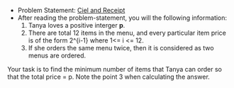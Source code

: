 * Problem Statement: [Ciel and Receipt](https://www.codechef.com/problems/CIELRCPT)  
* After reading the problem-statement, you will the following information:  
  1.  Tanya loves a positive interger **p**.  
  2.  There are total 12 items in the menu, and every particular item price is of the form 2^{i-1} where 1<= i <= 12. 
  3.  If she orders the same menu twice, then it is considered as two menus are ordered.  
  
Your task is to find the minimum number of items that Tanya can order so that the total price = p. Note the point 3 when calculating the answer.  
